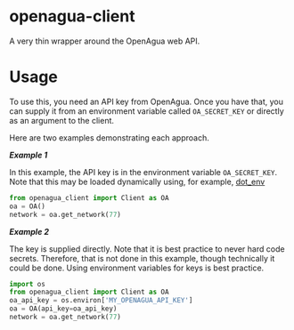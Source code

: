 # openagua-client
A very thin wrapper around the OpenAgua web API.

# Usage

To use this, you need an API key from OpenAgua. Once you have that, you can supply it from an environment variable called `OA_SECRET_KEY` or directly as an argument to the client.

Here are two examples demonstrating each approach.

___Example 1___

In this example, the API key is in the environment variable `OA_SECRET_KEY`. Note that this may be loaded dynamically using, for example, [dot_env](https://pypi.org/project/python-dotenv/)

```python
from openagua_client import Client as OA
oa = OA()
network = oa.get_network(77)
```

___Example 2___

The key is supplied directly. Note that it is best practice to never hard code secrets. Therefore, that is not done in this example, though technically it could be done. Using environment variables for keys is best practice.

```python
import os
from openagua_client import Client as OA
oa_api_key = os.environ['MY_OPENAGUA_API_KEY']
oa = OA(api_key=oa_api_key)
network = oa.get_network(77)
```
